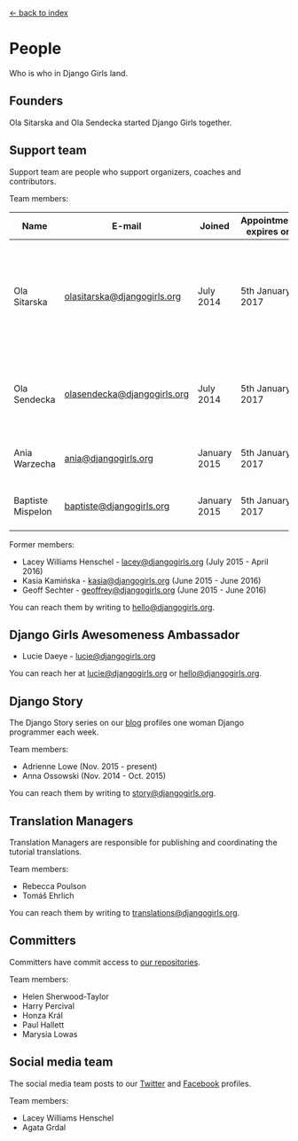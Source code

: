 [<- back to index](../README.md)

# People

Who is who in Django Girls land.

## Founders

Ola Sitarska and Ola Sendecka started Django Girls together.

## Support team

Support team are people who support organizers, coaches and contributors. 

Team members:

| Name              | E-mail                      | Joined       | Appointment expires on | Role / project                                                                                        |
|-------------------|-----------------------------|--------------|------------------------|-------------------------------------------------------------------------------------------------------|
| Ola Sitarska      | olasitarska@djangogirls.org | July 2014    | 5th January 2017       | Long-term sustainability of Django Girls, Django Girls Foundation, Django Girls Store, Workshop Boxes |
| Ola Sendecka      | olasendecka@djangogirls.org | July 2014    | 5th January 2017       | Long-term sustainability of Django Girls, Django Girls Foundation, Design                             |
| Ania Warzecha     | ania@djangogirls.org        | January 2015 | 5th January 2017       | Django Girls Foundation, Github maintenance                                                           |
| Baptiste Mispelon | baptiste@djangogirls.org    | January 2015 | 5th January 2017       | Django Girls Foundation, Website maintenance                                                                                 |

Former members: 

- Lacey Williams Henschel - lacey@djangogirls.org (July 2015 - April 2016) 
- Kasia Kamińska - kasia@djangogirls.org (June 2015 - June 2016)
- Geoff Sechter - geoffrey@djangogirls.org (June 2015 - June 2016)

You can reach them by writing to hello@djangogirls.org.

## Django Girls Awesomeness Ambassador

- Lucie Daeye - lucie@djangogirls.org

You can reach her at lucie@djangogirls.org or hello@djangogirls.org.

## Django Story

The Django Story series on our [blog](http://blog.djangogirls.org/) profiles one woman Django programmer each week. 

Team members: 

- Adrienne Lowe (Nov. 2015 - present) 
- Anna Ossowski (Nov. 2014 - Oct. 2015) 

You can reach them by writing to story@djangogirls.org. 

## Translation Managers

Translation Managers are responsible for publishing and coordinating the tutorial translations. 

Team members:

- Rebecca Poulson
- Tomáš Ehrlich

You can reach them by writing to translations@djangogirls.org.

## Committers 

Committers have commit access to [our repositories](https://github.com/DjangoGirls).

Team members:

- Helen Sherwood-Taylor
- Harry Percival
- Honza Král
- Paul Hallett
- Marysia Lowas

## Social media team

The social media team posts to our [Twitter](https://twitter.com/djangogirls) and [Facebook](https://www.facebook.com/djangogirls) profiles.

Team members:

- Lacey Williams Henschel
- Agata Grdal 
